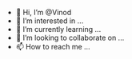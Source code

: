 - 👋 Hi, I’m @Vinod
- 👀 I’m interested in ...
- 🌱 I’m currently learning ...
- 💞️ I’m looking to collaborate on ...
- 📫 How to reach me ...

<!---
VinodThoparam/VinodThoparam is a ✨ special ✨ repository because its `README.md` (this file) appears on your GitHub profile.
You can click the Preview link to take a look at your changes.
--->

